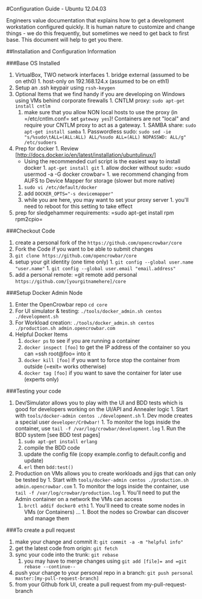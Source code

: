 #Configuration Guide - Ubuntu 12.04.03

Engineers value documentation that explains how to get a development workstation configured quickly. It is human nature to customize and change things - we do this frequently, but sometimes we need to get back to first base.  This document will help to get you there.

##Installation and Configuration Information

###Base OS Installed
  1. VirtualBox, TWO network interfaces
    1. bridge external (assumed to be on eth0)
    1. host-only on 192.168.124.x (assumed to be on eth1)
  1. Setup an .ssh keypair using `rssh-keygen`
  1. Optional Items that we find handy if you are developing on Windows using VMs behind corporate firewalls
    1. CNTLM proxy: `sudo apt-get install cntlm`
       1. make sure that you allow NON local hosts to use the proxy (in =/etc/cntlm.conf= set `gateway yes`)!  Containers are not "local" and require your CNTLM proxy to act as a gateway.
    1. SAMBA share: `sudo apt-get install samba`
    1. Passwordless sudo: `sudo sed -ie "s/%sudo\tALL=(ALL:ALL) ALL/%sudo ALL=(ALL) NOPASSWD: ALL/g" /etc/sudoers`
  1. Prep for docker 
    1. Review [http://docs.docker.io/en/latest/installation/ubuntulinux/]
        * Using the recommended curl script is the easiest way to install docker
    1. `apt-get install git`
    1. allow docker without sudo: =sudo usermod -a -G docker crowbar=
    1. we recommend changing from AUFS to Device Mapper for storage (slower but more native)
       1. `sudo vi /etc/default/docker`
       1. add `DOCKER_OPTS="-s devicemapper"`
       1. while you are here, you may want to set your proxy server
    1. you'll need to reboot for this setting to take effect
  1. prep for sledgehammer requirements: =sudo apt-get install rpm rpm2cpio=

###Checkout Code 
  1. create a personal fork of the `https://github.com/opencrowbar/core`
1. Fork the Code if you want to be able to submit changes
  1. `git clone https://github.com/opencrowbar/core`
  1. setup your git identity (one time only)
    1. `git config --global user.name "user.name"`
    1. `git config --global user.email "email.address"`
  1. add a personal remote: =git remote add personal `https://github.com/[yourgitnamehere]/core`

###Setup Docker Admin Node
  1. Enter the OpenCrowbar repo `cd core`
  1. For UI simulator & testing: `./tools/docker_admin.sh centos ./development.sh`
  1. For Workload creation: `./tools/docker_admin.sh centos ./production.sh admin.opencrowbar.com`
  1. Helpful Docker Items
     1. `docker ps` to see if you are running a container
     1. `docker inspect [foo]` to get the IP address of the container so you can =ssh root@foo= into it
     1. `docker kill [foo]` if you want to force stop the container from outside (=exit= works otherwise)
     1. `docker tag [foo]` if you want to save the container for later use (experts only)

###Testing your code
  1. Dev/Simulator allows you to play with the UI and BDD tests which is good for developers working on the UI/API and Annealer logic
    1. Start with `tools/docker-admin centos ./development.sh`
    1. Dev mode creates a special user `developer/Cr0wbar!`
    1. To monitor the logs inside the container, use `tail -f /var/log/crowbar/development.log`
    1. Run the BDD system [see BDD test pages]
       1. `sudo apt-get install erlang`
       1. compile the BDD code
       1. update the config file (copy example.config to default.config and update)
       1. `erl` then `bdd:test()`
  1. Production on VMs allows you to create workloads and jigs that can only be tested by 
    1. Start with `tools/docker-admin centos ./production.sh admin.opencrowbar.com`
    1. To monitor the logs inside the container, use `tail -f /var/log/crowbar/production.log`
    1. You'll need to put the Admin container on a network the VMs can access
      1. `brctl addif docker0 eth1`
    1. You'll need to create some nodes in VMs (or Containers) ...
    1. Boot the nodes so Crowbar can discover and manage them

###To create a pull request
  1. make your change and commit it: `git commit -a -m "helpful info"`
  1. get the latest code from origin: `git fetch`
  1. sync your code into the trunk: `git rebase`
     1. you may have to merge changes using `git add [file]= and =git rebase --continue--`
  1. push your change to your personal repo in a branch: `git push personal master:[my-pull-request-branch]`
  1. from your Github fork UI, create a pull request from my-pull-request-branch
